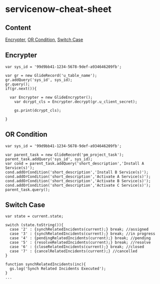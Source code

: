 # servicenow-cheat-sheet

## Content
[Encrypter](https://github.com/didin26/servicenow-cheat-sheet/blob/main/README.md#L6), [OR Condition](https://github.com/didin26/servicenow-cheat-sheet/blob/main/README.md#L21), [Switch Case](https://github.com/didin26/servicenow-cheat-sheet/blob/main/README.md#L33)

## Encrypter
    var sys_id = '99d9bb41-1234-5678-9def-a934646209fb';
    
    var gr = new GlideRecord('u_table_name');
    gr.addQuery('sys_id', sys_id);
    gr.query();
    if(gr.next()){ 

      var Encrypter = new GlideEncrypter();
        var dcrypt_cls = Encrypter.decrypt(gr.u_client_secret);

        gs.print(dcrypt_cls);

    } 

## OR Condition
    var sys_id = '99d9bb41-1234-5678-9def-a934646209fb';
    
    var parent_task = new GlideRecord('pm_project_task');
    parent_task.addQuery('sys_id', sys_id);
    var cond = parent_task.addQuery('short_description','Install A Service(s)');
    cond.addOrCondition('short_description','Install B Service(s)');
    cond.addOrCondition('short_description','Activate A Service(s)');
    cond.addOrCondition('short_description','Activate B Service(s)');
    cond.addOrCondition('short_description','Activate C Service(s)');
    parent_task.query();

## Switch Case
    var state = current.state;

    switch (state.toString()){
      case '2' : {synchRelatedIncidents(current);} break; //assigned
      case '3' : {synchRelatedIncidents(current);} break; //in progress
      case '4' : {pendingRelatedIncidents(current);} break; //pending
      case '5' : {resolveRelatedIncidents(current);} break;	//resolve
      case '6' : {closeRelatedIncidents(current);} break; //closed
      case '7' : {cancelRelatedIncidents(current);} //cancelled
    }

    function synchRelatedIncidents(inc){
      gs.log('Synch Related Incidents Executed');
    }
    ...
